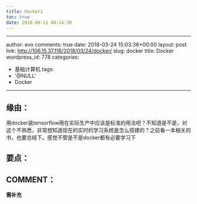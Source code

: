 ```yaml
---
title: Docker1
toc: true
date: 2018-06-11 08:14:30
---
```

---
author: evo
comments: true
date: 2018-03-24 15:03:36+00:00
layout: post
link: http://106.15.37.116/2018/03/24/docker/
slug: docker
title: Docker
wordpress_id: 778
categories:
- 基础计算机
tags:
- '@NULL'
- Docker
---

<!-- more -->


## 缘由：


用docker装tensorflow用在实际生产中应该是标准的用法吧？不知道是不是，对这个不熟悉，非常想知道现在的实时的学习系统是怎么搭建的？之前看一本相关的书，也要总结下。感觉不管是不是docker都有必要学习下


## 要点：





## COMMENT：


**需补充**

